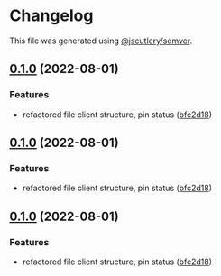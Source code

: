 # Changelog

This file was generated using [@jscutlery/semver](https://github.com/jscutlery/semver).

## [0.1.0](https://github.com/Crate-Network/crate/compare/@crate/types-0.0.1...@crate/types-0.1.0) (2022-08-01)


### Features

* refactored file client structure, pin status ([bfc2d18](https://github.com/Crate-Network/crate/commit/bfc2d18814bca2bf43bc7bef1013cac40ed744ce))

## [0.1.0](https://github.com/Crate-Network/crate/compare/@crate/types-0.0.1...@crate/types-0.1.0) (2022-08-01)


### Features

* refactored file client structure, pin status ([bfc2d18](https://github.com/Crate-Network/crate/commit/bfc2d18814bca2bf43bc7bef1013cac40ed744ce))

## [0.1.0](https://github.com/Crate-Network/crate/compare/@crate/types-0.0.1...@crate/types-0.1.0) (2022-08-01)


### Features

* refactored file client structure, pin status ([bfc2d18](https://github.com/Crate-Network/crate/commit/bfc2d18814bca2bf43bc7bef1013cac40ed744ce))
